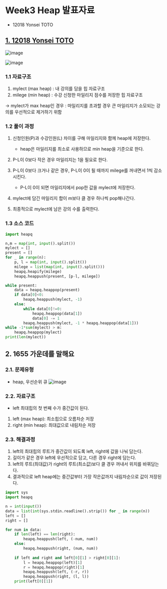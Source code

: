 # Week3 Heap 발표자료
- 12018 Yonsei TOTO

## [1. 12018 Yonsei TOTO](https://www.acmicpc.net/problem/12018)

![image](https://user-images.githubusercontent.com/44918665/127265598-4be16e2d-e350-4ca7-988a-f9b864f3c71e.png)

![image](https://user-images.githubusercontent.com/44918665/127265627-21013864-3f56-4556-be1f-798c1c4d5bb1.png)


### 1.1 자료구조

1. mylect (max heap) : 내 강의를 담을 힙 자료구조
2. milege (min heap) : 수강 신청한 마일리지 점수를 저장한 힙 자료구조

→ mylect가 max heap인 경우 : 마일리지를 초과할 경우 큰 마일리지가 소모되는 강의를 우선적으로 제거하기 위함

### 1.2 풀이 과정

1. 신청인원(P)과 수강인원(L) 차이를 구해 마일리지와 함께 heap에 저장한다.

    - heap은 마일리지를 최소로 사용하므로 min heap을 기준으로 한다.

2. P-L이 0보다 작은 경우 마일리지는 1을 필요로 한다.

3. P-L이 0보다 크거나 같은 경우, P-L이 0이 될 때까지 milege를 꺼내면서 1씩 감소시킨다.

    - P-L이 0이 되면 마일리지에서 pop한 값을 mylect에 저장한다.

4. mylect에 담긴 마일리지 합이 m보다 클 경우 하나씩 pop해나간다.

5. 최종적으로 mylect에 남은 강의 수를 출력한다.

### 1.3 소스 코드

```python
import heapq

n,m = map(int, input().split())
mylect = []
present = []
for _ in range(n):
    p, l = map(int, input().split())
    milege = list(map(int, input().split()))
    heapq.heapify(milege)
    heapq.heappush(present, [p-l, milege])

while present:
    data = heapq.heappop(present)
    if data[0]<0:
        heapq.heappush(mylect, -1)
    else:
        while data[0]!=0:
            heapq.heappop(data[1])
            data[0] -= 1
        heapq.heappush(mylect, -1 * heapq.heappop(data[1]))
while -1*sum(mylect) > m:
    heapq.heappop(mylect)
print(len(mylect))
```

## 2. 1655 가운데를 말해요

### 2.1. 문제유형
- heap, 우선순위 큐
![image](https://user-images.githubusercontent.com/44918665/128122117-fcab72f3-eb84-4632-81cf-5dcb4e1b4916.png)

### 2.2. 자료구조
- left 최대힙의 첫 번째 수가 중간값이 된다.
1. left (max heap): 최소힙으로 오름차순 저장
2. right (min heap): 최대값으로 내림차순 저장
### 2.3. 해결과정
1. left의 최대힙의 루트가 중간값이 되도록 left, right에 값을 나눠 담는다.
2. 길이가 같은 경우 left에 우선적으로 담고, 다른 경우 right에 담는다.
3. left의 루트(최대값)가 right의 루트(최소값)보다 클 경우 꺼내서 위치를 바꿔담는다.
4. 결과적으로 left heap에는 중간값부터 가장 작은값까지 내림차순으로 값이 저장된다.

```python
import sys
import heapq

n = int(input())
data = list(int(sys.stdin.readline().strip()) for _ in range(n))
left = []
right = []

for num in data:
    if len(left) == len(right):
        heapq.heappush(left, (-num, num))
    else:
        heapq.heappush(right, (num, num))
    
    if left and right and left[0][1] > right[0][1]:
        l = heapq.heappop(left)[1]
        r = heapq.heappop(right)[1]
        heapq.heappush(left, (-r, r))
        heapq.heappush(right, (l, l))
    print(left[0][1])
```
